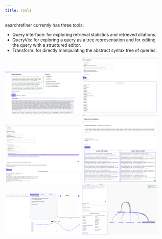 ```yaml
---
title: Tools
---
```


searchrefiner currently has three tools:

 - Query interface: for exploring retrieval statistics and retrieved citations.
 - QueryVis: for exploring a query as a tree representation and for editing the query with a structured editor.
 - Transform: for directly manipulating the abstract syntax tree of queries.


<a href="assets/images/query.png"><img src="assets/images/query.png" title="query" width="49%" style="display:inline"></a>
<a href="assets/images/wordsuggestions.png"><img src="assets/images/wordsuggestions.png" title="wordsuggest" width="49%" style="display:inline"></a>
<a href="assets/images/autodoc.png"><img src="assets/images/autodoc.png" title="autodoc" width="49%" style="display:inline-bock"></a>
<a href="assets/images/pubmed-formulation.png"><img src="assets/images/pubmed-formulation.png" title="queryformulation" width="49%" style="display:inline"></a>
<a href="assets/images/querylens.png"><img src="assets/images/querylens.png" title="querylens" width="49%" style="display:inline"></a>
<a href="assets/images/queryvis.png"><img src="assets/images/queryvis-wordsuggest-post-cropped.png" title="queryvis" width="49%" style="display:inline"></a>
